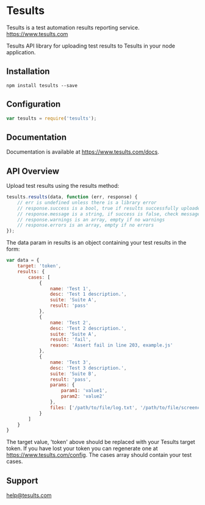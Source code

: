 # Tesults

Tesults is a test automation results reporting service. https://www.tesults.com

Tesults API library for uploading test results to Tesults in your node application.

## Installation

`npm install tesults --save`

## Configuration

 ```js
var tesults = require('tesults');
```

## Documentation

Documentation is available at https://www.tesults.com/docs.

## API Overview

Upload test results using the results method:

```js
tesults.results(data, function (err, response) {
    // err is undefined unless there is a library error
    // response.success is a bool, true if results successfully uploaded, false otherwise
    // response.message is a string, if success is false, check message to see why upload failed
    // response.warnings is an array, empty if no warnings
    // response.errors is an array, empty if no errors
});
```

The data param in results is an object containing your test results in the form:

```js
var data = {
    target: 'token',
    results: {
        cases: [
            {
                name: 'Test 1',
                desc: 'Test 1 description.',
                suite: 'Suite A',
                result: 'pass'
            },
            {
                name: 'Test 2',
                desc: 'Test 2 description.',
                suite: 'Suite A',
                result: 'fail',
                reason: 'Assert fail in line 203, example.js'
            },
            {
                name: 'Test 3',
                desc: 'Test 3 description.',
                suite: 'Suite B',
                result: 'pass',
                params: {
                    param1: 'value1',
                    param2: 'value2'
                },
                files: ['/path/to/file/log.txt', '/path/to/file/screencapture.png']
            }
        ]
    }
}
```

The target value, 'token' above should be replaced with your Tesults target token. If you have lost your token you can regenerate one at https://www.tesults.com/config. The cases array should contain your test cases.

## Support

help@tesults.com
